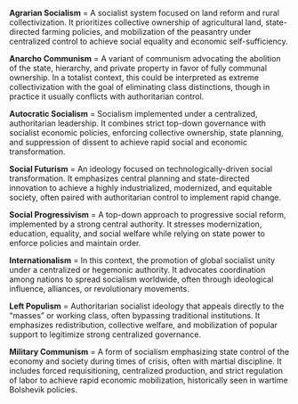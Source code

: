 **Agrarian Socialism** = A socialist system focused on land reform and rural collectivization. It prioritizes collective ownership of agricultural land, state-directed farming policies, and mobilization of the peasantry under centralized control to achieve social equality and economic self-sufficiency.

**Anarcho Communism** = A variant of communism advocating the abolition of the state, hierarchy, and private property in favor of fully communal ownership. In a totalist context, this could be interpreted as extreme collectivization with the goal of eliminating class distinctions, though in practice it usually conflicts with authoritarian control.

**Autocratic Socialism** = Socialism implemented under a centralized, authoritarian leadership. It combines strict top-down governance with socialist economic policies, enforcing collective ownership, state planning, and suppression of dissent to achieve rapid social and economic transformation.

**Social Futurism** = An ideology focused on technologically-driven social transformation. It emphasizes central planning and state-directed innovation to achieve a highly industrialized, modernized, and equitable society, often paired with authoritarian control to implement rapid change.

**Social Progressivism** = A top-down approach to progressive social reform, implemented by a strong central authority. It stresses modernization, education, equality, and social welfare while relying on state power to enforce policies and maintain order.

**Internationalism** = In this context, the promotion of global socialist unity under a centralized or hegemonic authority. It advocates coordination among nations to spread socialism worldwide, often through ideological influence, alliances, or revolutionary movements.

**Left Populism** = Authoritarian socialist ideology that appeals directly to the “masses” or working class, often bypassing traditional institutions. It emphasizes redistribution, collective welfare, and mobilization of popular support to legitimize strong centralized governance.

**Military Communism** = A form of socialism emphasizing state control of the economy and society during times of crisis, often with martial discipline. It includes forced requisitioning, centralized production, and strict regulation of labor to achieve rapid economic mobilization, historically seen in wartime Bolshevik policies.